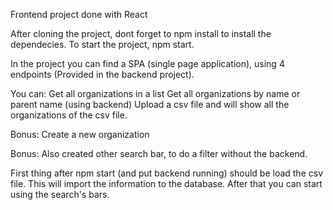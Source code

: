 Frontend project done with React

After cloning the project, dont forget to npm install to install the dependecies.
To start the project, npm start.

In the project you can find a SPA (single page application), using 4 endpoints (Provided in the backend project).

You can: 
  Get all organizations in a list
  Get all organizations by name or parent name (using backend)
  Upload a csv file and will show all the organizations of the csv file.
  
  Bonus: Create a new organization
  
  Bonus: Also created other search bar, to do a filter without the backend.
  
  First thing after npm start (and put backend running) should be load the csv file. This will import the information to the database.
  After that you can start using the search's bars.
